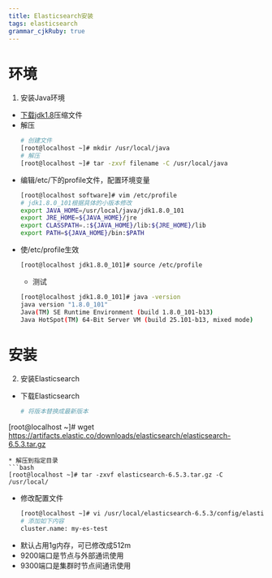 ```yaml
---
title: Elasticsearch安装
tags: elasticsearch
grammar_cjkRuby: true
---
```


# 环境
1. 安装Java环境
*  [下载jdk1.8](http://www.oracle.com/technetwork/java/javase/downloads/jdk8-downloads-2133151.html  )压缩文件  
*  解压
	``` bash
	# 创建文件
	[root@localhost ~]# mkdir /usr/local/java
	# 解压
	[root@localhost ~]# tar -zxvf filename -C /usr/local/java
	```
*  编辑/etc/下的profile文件，配置环境变量
	``` bash
	[root@localhost software]# vim /etc/profile
	# jdk1.8.0_101根据具体的小版本修改
	export JAVA_HOME=/usr/local/java/jdk1.8.0_101
	export JRE_HOME=${JAVA_HOME}/jre
	export CLASSPATH=.:${JAVA_HOME}/lib:${JRE_HOME}/lib
	export PATH=${JAVA_HOME}/bin:$PATH
	```
* 使/etc/profile生效
	``` bash
	[root@localhost jdk1.8.0_101]# source /etc/profile
	```
	* 测试
	``` bash
	[root@localhost jdk1.8.0_101]# java -version
	java version "1.8.0_101"
	Java(TM) SE Runtime Environment (build 1.8.0_101-b13)
	Java HotSpot(TM) 64-Bit Server VM (build 25.101-b13, mixed mode)
	```
# 安装
2. 安装Elasticsearch
* 下载Elasticsearch
  ```bash
  # 将版本替换成最新版本
 [root@localhost ~]# wget  https://artifacts.elastic.co/downloads/elasticsearch/elasticsearch-6.5.3.tar.gz
  ```
* 解压到指定目录
  ```bash
  [root@localhost ~]# tar -zxvf elasticsearch-6.5.3.tar.gz -C /usr/local/
  ```
* 修改配置文件
  ```bash
  [root@localhost ~]# vi /usr/local/elasticsearch-6.5.3/config/elasticsearch.yml
  # 添加如下内容
  cluster.name: my-es-test
  ```
* 默认占用1g内存，可已修改成512m
* 9200端口是节点与外部通讯使用
* 9300端口是集群时节点间通讯使用